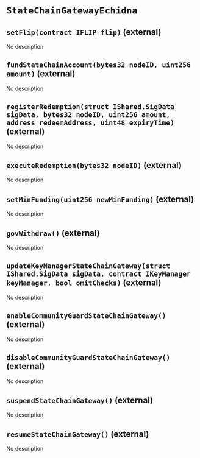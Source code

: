 # `StateChainGatewayEchidna`

## `setFlip(contract IFLIP flip)` (external)

No description

## `fundStateChainAccount(bytes32 nodeID, uint256 amount)` (external)

No description

## `registerRedemption(struct IShared.SigData sigData, bytes32 nodeID, uint256 amount, address redeemAddress, uint48 expiryTime)` (external)

No description

## `executeRedemption(bytes32 nodeID)` (external)

No description

## `setMinFunding(uint256 newMinFunding)` (external)

No description

## `govWithdraw()` (external)

No description

## `updateKeyManagerStateChainGateway(struct IShared.SigData sigData, contract IKeyManager keyManager, bool omitChecks)` (external)

No description

## `enableCommunityGuardStateChainGateway()` (external)

No description

## `disableCommunityGuardStateChainGateway()` (external)

No description

## `suspendStateChainGateway()` (external)

No description

## `resumeStateChainGateway()` (external)

No description

